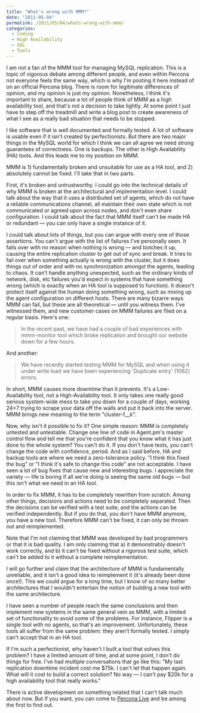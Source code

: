 ```yaml
---
title: "What's wrong with MMM?"
date: "2011-05-04"
permalink: /2011/05/04/whats-wrong-with-mmm/
categories:
  - Coding
  - High Availability
  - SQL
  - Tools
---
```

I am not a fan of the MMM tool for managing MySQL replication. This is a topic of vigorous debate among different people, and even within Percona not everyone feels the same way, which is why I'm posting it here instead of on an official Percona blog. There is room for legitimate differences of opinion, and my opinion is just my opinion. Nonetheless, I think it's important to share, because a lot of people think of MMM as a high availability tool, and that's not a decision to take lightly. At some point I just have to step off the treadmill and write a blog post to create awareness of what I see as a really bad situation that needs to be stopped.

I like software that is well documented and formally tested. A lot of software is usable even if it isn't created by perfectionists. But there are two major things in the MySQL world for which I think we can all agree we need strong guarantees of correctness. One is backups. The other is High Availability (HA) tools. And this leads me to my position on MMM.

MMM is 1) fundamentally broken and unsuitable for use as a HA tool, and 2) absolutely cannot be fixed. I'll take that in two parts.

First, it's broken and untrustworthy. I could go into the technical details of why MMM is broken at the architectural and implementation level. I could talk about the way that it uses a distributed set of agents, which do not have a reliable communications channel, all maintain their own state which is not communicated or agreed upon across nodes, and don't even share configuration. I could talk about the fact that MMM itself can't be made HA or redundant &#8212; you can only have a single instance of it.

I could talk about lots of things, but you can argue with every one of those assertions. You can't argue with the list of failures I've personally seen. It fails over with no reason when nothing is wrong &#8212; and botches it up, causing the entire replication cluster to get out of sync and break. It tries to fail over when something actually is wrong with the cluster, but it does things out of order and with no synchronization amongst the agents, leading to chaos. It can't handle anything unexpected, such as the ordinary kinds of network, disk, etc failures you'd expect in systems that have something wrong (which is exactly when an HA tool is supposed to function). It doesn't protect itself against the human doing something wrong, such as mixing up the agent configuration on different hosts. There are many bizarre ways MMM can fail, but these are all theoretical &#8212; until you witness them. I've witnessed them, and new customer cases on MMM failures are filed on a regular basis. Here's one:

> In the recent past, we have had a couple of bad experiences with mmm-monitor tool which broke replication and brought our website down for a few hours.

And another:

> We have recently started testing MMM for MySQL and when using it under write load we have been experiencing 'Duplicate entry' (1062) errors.

In short, MMM causes more downtime than it prevents. It's a Low-Availability tool, not a High-Availability tool. It only takes one really good serious system-wide mess to take you down for a couple of days, working 24&#215;7 trying to scrape your data off the walls and put it back into the server. MMM brings new meaning to the term "cluster-f__k".

Now, why isn't it possible to fix it? One simple reason: MMM is completely untested and untestable. Change one line of code in Agent.pm's master control flow and tell me that you're confident that you know what it has just done to the whole system? You can't do it. If you don't have tests, you can't change the code with confidence, period. And as I said before, HA and backup tools are where we need a zero-tolerance policy. "I think this fixed the bug" or "I think it's safe to change this code" are not acceptable. I have seen a lot of bug fixes that cause new and interesting bugs. I appreciate the variety &#8212; life is boring if all we're doing is seeing the same old bugs &#8212; but this isn't what we need in an HA tool.

In order to fix MMM, it has to be completely rewritten from scratch. Among other things, decisions and actions need to be completely separated. Then the decisions can be verified with a test suite, and the actions can be verified independently. But if you do that, you don't have MMM anymore, you have a new tool. Therefore MMM can't be fixed, it can only be thrown out and reimplemented.

Note that I'm not claiming that MMM was developed by bad programmers or that it is bad quality. I am only claiming that a) it demonstrably doesn't work correctly, and b) it can't be fixed without a rigorous test suite, which can't be added to it without a complete reimplementation.

I will go further and claim that the architecture of MMM is fundamentally unreliable, and it isn't a good idea to reimplement it (it's already been done once!). This we could argue for a long time, but I know of so many better architectures that I wouldn't entertain the notion of building a new tool with the same architecture.

I have seen a number of people reach the same conclusions and then implement new systems in the same general vein as MMM, with a limited set of functionality to avoid some of the problems. For instance, Flipper is a single tool with no agents, so that's an improvement. Unfortunately, these tools all suffer from the same problem: they aren't formally tested. I simply can't accept that in an HA tool.

If I'm such a perfectionist, why haven't I built a tool that solves this problem? I have a limited amount of time, and at some point, I don't do things for free. I've had multiple conversations that go like this: "My last replication downtime incident cost me $75k. I can't let that happen again. What will it cost to build a correct solution? No way &#8212; I can't pay $20k for a high availability tool that really works."

There is active development on something related that I can't talk much about now. But if you want, you can come to [Percona Live][1] and be among the first to find out.

 [1]: http://www.percona.com/live/
